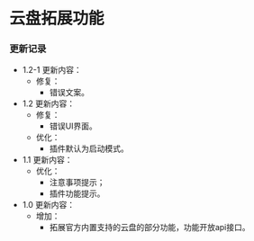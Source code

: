 # 云盘拓展功能

### 更新记录
- 1.2-1 更新内容：
  - 修复：
    - 错误文案。
- 1.2 更新内容：
  - 修复：
    - 错误UI界面。
  - 优化：
    - 插件默认为启动模式。
- 1.1 更新内容：
  - 优化：
    - 注意事项提示；
    - 插件功能提示。
- 1.0 更新内容：
  - 增加：
    - 拓展官方内置支持的云盘的部分功能，功能开放api接口。